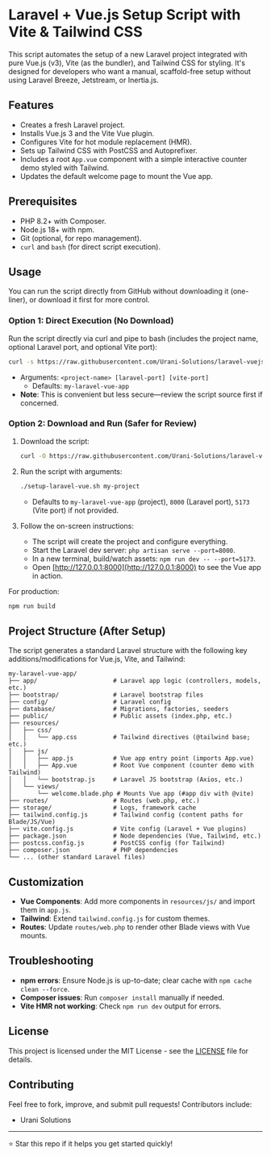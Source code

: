 # Laravel + Vue.js Setup Script with Vite & Tailwind CSS

This script automates the setup of a new Laravel project integrated with pure Vue.js (v3), Vite (as the bundler), and Tailwind CSS for styling. It's designed for developers who want a manual, scaffold-free setup without using Laravel Breeze, Jetstream, or Inertia.js.

## Features
- Creates a fresh Laravel project.
- Installs Vue.js 3 and the Vite Vue plugin.
- Configures Vite for hot module replacement (HMR).
- Sets up Tailwind CSS with PostCSS and Autoprefixer.
- Includes a root `App.vue` component with a simple interactive counter demo styled with Tailwind.
- Updates the default welcome page to mount the Vue app.

## Prerequisites
- PHP 8.2+ with Composer.
- Node.js 18+ with npm.
- Git (optional, for repo management).
- `curl` and `bash` (for direct script execution).

## Usage
You can run the script directly from GitHub without downloading it (one-liner), or download it first for more control.

### Option 1: Direct Execution (No Download)
Run the script directly via curl and pipe to bash (includes the project name, optional Laravel port, and optional Vite port):

```bash
curl -s https://raw.githubusercontent.com/Urani-Solutions/laravel-vuejs-setup/main/setup-laravel-vue.sh | bash -s my-project
```
- Arguments: `<project-name> [laravel-port] [vite-port]`
  - Defaults: `my-laravel-vue-app`
- **Note**: This is convenient but less secure—review the script source first if concerned.

### Option 2: Download and Run (Safer for Review)
1. Download the script:
   ```bash
   curl -O https://raw.githubusercontent.com/Urani-Solutions/laravel-vuejs-setup/main/setup-laravel-vue.sh
   ```

2. Run the script with arguments:
   ```bash
   ./setup-laravel-vue.sh my-project
   ```
   - Defaults to `my-laravel-vue-app` (project), `8000` (Laravel port), `5173` (Vite port) if not provided.

3. Follow the on-screen instructions:
   - The script will create the project and configure everything.
   - Start the Laravel dev server: `php artisan serve --port=8000`.
   - In a new terminal, build/watch assets: `npm run dev -- --port=5173`.
   - Open [http://127.0.0.1:8000](http://127.0.0.1:8000) to see the Vue app in action.

For production:
```bash
npm run build
```

## Project Structure (After Setup)
The script generates a standard Laravel structure with the following key additions/modifications for Vue.js, Vite, and Tailwind:

```
my-laravel-vue-app/
├── app/                     # Laravel app logic (controllers, models, etc.)
├── bootstrap/               # Laravel bootstrap files
├── config/                  # Laravel config
├── database/                # Migrations, factories, seeders
├── public/                  # Public assets (index.php, etc.)
├── resources/
│   ├── css/
│   │   └── app.css          # Tailwind directives (@tailwind base; etc.)
│   ├── js/
│   │   ├── app.js           # Vue app entry point (imports App.vue)
│   │   ├── App.vue          # Root Vue component (counter demo with Tailwind)
│   │   └── bootstrap.js     # Laravel JS bootstrap (Axios, etc.)
│   └── views/
│       └── welcome.blade.php # Mounts Vue app (#app div with @vite)
├── routes/                  # Routes (web.php, etc.)
├── storage/                 # Logs, framework cache
├── tailwind.config.js       # Tailwind config (content paths for Blade/JS/Vue)
├── vite.config.js           # Vite config (Laravel + Vue plugins)
├── package.json             # Node dependencies (Vue, Tailwind, etc.)
├── postcss.config.js        # PostCSS config (for Tailwind)
├── composer.json            # PHP dependencies
└── ... (other standard Laravel files)
```

## Customization
- **Vue Components**: Add more components in `resources/js/` and import them in `app.js`.
- **Tailwind**: Extend `tailwind.config.js` for custom themes.
- **Routes**: Update `routes/web.php` to render other Blade views with Vue mounts.

## Troubleshooting
- **npm errors**: Ensure Node.js is up-to-date; clear cache with `npm cache clean --force`.
- **Composer issues**: Run `composer install` manually if needed.
- **Vite HMR not working**: Check `npm run dev` output for errors.

## License
This project is licensed under the MIT License - see the [LICENSE](LICENSE) file for details.

## Contributing
Feel free to fork, improve, and submit pull requests! Contributors include:
- Urani Solutions

---

⭐ Star this repo if it helps you get started quickly!
